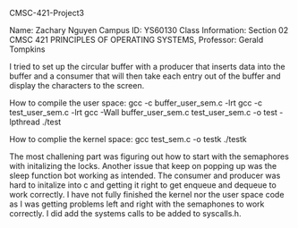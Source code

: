 CMSC-421-Project3

Name: Zachary Nguyen Campus ID: YS60130 Class Information: Section 02 CMSC 421 PRINCIPLES OF OPERATING SYSTEMS, Professor: Gerald Tompkins

I tried to set up the circular buffer with a producer that inserts data into the buffer and a consumer that will then take 
each entry out of the buffer and display the characters to the screen.

How to compile the user space:
gcc -c buffer_user_sem.c -lrt
gcc -c test_user_sem.c -lrt
gcc -Wall buffer_user_sem.c test_user_sem.c -o test -lpthread
./test

How to complie the kernel space:
gcc test_sem.c -o testk
./testk

The most challening part was figuring out how to start with the semaphores with initalizing the locks. Another issue 
that keep on popping up was the sleep function bot working as intended. The consumer and producer was hard to initalize into
c and getting it right to get enqueue and dequeue to work correctly. I have not fully finished the kernel nor the user space
code as I was getting problems left and right with the semaphones to work correctly. I did add the systems calls to be
added to syscalls.h.
